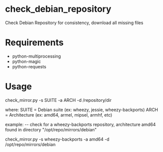check_debian_repository
=======================

Check Debian Repository for consistency, download all missing files

Requirements
============

* python-multiprocessing
* python-magic
* python-requests

Usage
=====

check_mirror.py -s SUITE -a ARCH -d /repository/dir

where:
SUITE = Debian suite (ex: wheezy, jessie, wheezy-backports)
ARCH = Architecture (ex: amd64, armel, mipsel, armhf, etc)

example:
-- check for a wheezy-backports repository, architecture amd64 found in directory "/opt/repo/mirrors/debian"

check_mirror.py -s wheezy-backports -a amd64 -d /opt/repo/mirrors/debian

